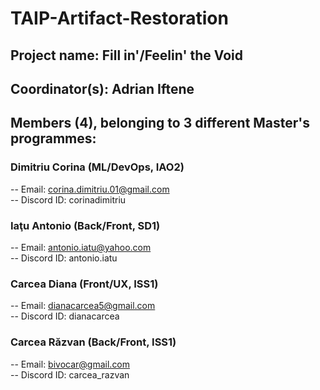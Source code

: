 # TAIP-Artifact-Restoration

## Project name: Fill in'/Feelin' the Void

## Coordinator(s): Adrian Iftene

## Members (4), belonging to 3 different Master's programmes:

### Dimitriu Corina (ML/DevOps, IAO2)
-- Email: corina.dimitriu.01@gmail.com  
-- Discord ID: corinadimitriu  

### Iaţu Antonio (Back/Front, SD1)
-- Email: antonio.iatu@yahoo.com  
-- Discord ID: antonio.iatu 

### Carcea Diana (Front/UX, ISS1)
-- Email: dianacarcea5@gmail.com  
-- Discord ID: dianacarcea

### Carcea Răzvan (Back/Front, ISS1)
-- Email: bivocar@gmail.com  
-- Discord ID: carcea_razvan
